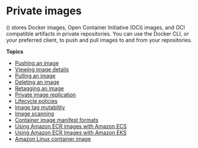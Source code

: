 # Private images<a name="images"></a>

\(\) stores Docker images, Open Container Initiative \(OCI\) images, and OCI compatible artifacts in private repositories\. You can use the Docker CLI, or your preferred client, to push and pull images to and from your repositories\.

**Topics**
+ [Pushing an image](image-push.md)
+ [Viewing image details](image-info.md)
+ [Pulling an image](docker-pull-ecr-image.md)
+ [Deleting an image](delete_image.md)
+ [Retagging an image](image-retag.md)
+ [Private image replication](replication.md)
+ [Lifecycle policies](LifecyclePolicies.md)
+ [Image tag mutability](image-tag-mutability.md)
+ [Image scanning](image-scanning.md)
+ [Container image manifest formats](image-manifest-formats.md)
+ [Using Amazon ECR images with Amazon ECS](ECR_on_ECS.md)
+ [Using Amazon ECR Images with Amazon EKS](ECR_on_EKS.md)
+ [Amazon Linux container image](amazon_linux_container_image.md)